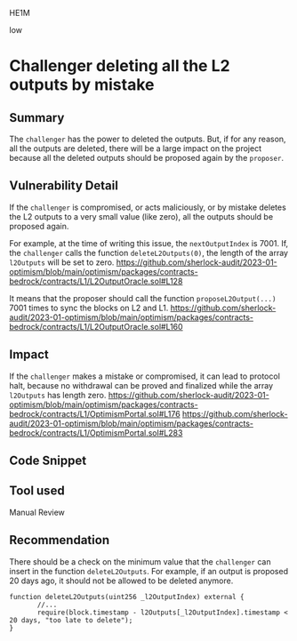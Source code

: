 HE1M

low

# Challenger deleting all the L2 outputs by mistake

## Summary
The `challenger` has the power to deleted the outputs. But, if for any reason, all the outputs are deleted, there will be a large impact on the project because all the deleted outputs should be proposed again by the `proposer`. 
## Vulnerability Detail
If the `challenger` is compromised, or acts maliciously, or by mistake deletes the L2 outputs to a very small value (like zero), all the outputs should be proposed again. 

For example, at the time of writing this issue, the `nextOutputIndex` is 7001. If, the `challenger` calls the function `deleteL2Outputs(0)`, the length of the array `l2Outputs` will be set to zero. 
https://github.com/sherlock-audit/2023-01-optimism/blob/main/optimism/packages/contracts-bedrock/contracts/L1/L2OutputOracle.sol#L128

It means that the proposer should call the function `proposeL2Output(...)` 7001 times to sync the blocks on L2 and L1. 
https://github.com/sherlock-audit/2023-01-optimism/blob/main/optimism/packages/contracts-bedrock/contracts/L1/L2OutputOracle.sol#L160

## Impact
If the `challenger` makes a mistake or compromised, it can lead to protocol halt, because no withdrawal can be proved and finalized while the array `l2Outputs` has length zero.
https://github.com/sherlock-audit/2023-01-optimism/blob/main/optimism/packages/contracts-bedrock/contracts/L1/OptimismPortal.sol#L176
https://github.com/sherlock-audit/2023-01-optimism/blob/main/optimism/packages/contracts-bedrock/contracts/L1/OptimismPortal.sol#L283

## Code Snippet

## Tool used

Manual Review

## Recommendation
There should be a check on the minimum value that the `challenger` can insert in the function `deleteL2Outputs`. For example, if an output is proposed 20 days ago, it should not be allowed to be deleted anymore.
```solidity
function deleteL2Outputs(uint256 _l2OutputIndex) external {
       //...
       require(block.timestamp - l2Outputs[_l2OutputIndex].timestamp < 20 days, "too late to delete");
}
```